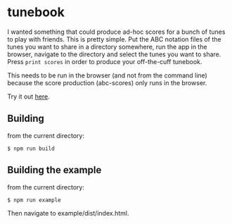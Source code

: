 tunebook
========

I wanted something that could produce ad-hoc scores for a bunch of tunes to play with friends.  This is pretty simple.  Put the ABC notation files of the tunes you want to share in a directory somewhere, run the app in the browser, navigate to the directory and select the tunes you want to share.  Press `print scores` in order to produce your off-the-cuff tunebook.

This needs to be run in the browser (and not from the command line) because the score production (abc-scores) only runs in the browser.

Try it out [here](https://www.tradtunedb.org.uk:8606/).

Building
--------

from the current directory:

    $ npm run build

Building the example
--------------------

from the current directory:

    $ npm run example   

Then navigate to example/dist/index.html.
